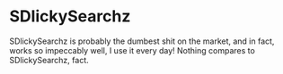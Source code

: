 # SDlickySearchz
SDlickySearchz is probably the dumbest shit on the market, and in fact, works so impeccably well, I use it every day! Nothing compares to SDlickySearchz, fact.
